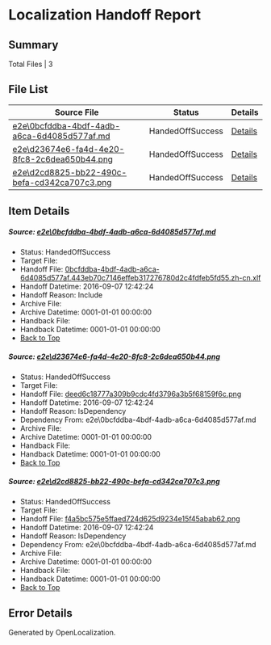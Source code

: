 # <a name='report-top'></a> Localization Handoff Report

## Summary
 Total Files | 3

## File List
 Source File | Status | Details 
 ----------- | ------ | ------- 
 [e2e\0bcfddba-4bdf-4adb-a6ca-6d4085d577af.md](https://github.com/OpenLocalizationTestOrg/ol-test0/blob/6fb1a64f8d143bfaa3842414bb62ed9609537459/e2e/0bcfddba-4bdf-4adb-a6ca-6d4085d577af.md) | HandedOffSuccess | [Details](#d8e6321bf0b9c704f39c3c1372d55f7ad82f5c8b1)
 [e2e\d23674e6-fa4d-4e20-8fc8-2c6dea650b44.png](https://github.com/OpenLocalizationTestOrg/ol-test0/blob/6fb1a64f8d143bfaa3842414bb62ed9609537459/e2e/d23674e6-fa4d-4e20-8fc8-2c6dea650b44.png) | HandedOffSuccess | [Details](#deed6c18777a309b9cdc4fd3796a3b5f68159f6c2)
 [e2e\d2cd8825-bb22-490c-befa-cd342ca707c3.png](https://github.com/OpenLocalizationTestOrg/ol-test0/blob/6fb1a64f8d143bfaa3842414bb62ed9609537459/e2e/d2cd8825-bb22-490c-befa-cd342ca707c3.png) | HandedOffSuccess | [Details](#f4a5bc575e5ffaed724d625d9234e15f45abab623)

## Item Details
##### <a name='d8e6321bf0b9c704f39c3c1372d55f7ad82f5c8b1'></a> Source: [e2e\0bcfddba-4bdf-4adb-a6ca-6d4085d577af.md](https://github.com/OpenLocalizationTestOrg/ol-test0/blob/6fb1a64f8d143bfaa3842414bb62ed9609537459/e2e/0bcfddba-4bdf-4adb-a6ca-6d4085d577af.md)
* Status: HandedOffSuccess
* Target File: 
* Handoff File: [0bcfddba-4bdf-4adb-a6ca-6d4085d577af.443eb70c7146effeb317276780d2c4fdfeb5fd55.zh-cn.xlf](https://github.com/OpenLocalizationTestOrg/ol-test0-handoff/blob/bae86dafeb46e59f71ecc594a67f1dc9bd885e3a/ol-handoff/OpenLocalizationTestOrg/ol-test0-zhcn/yuwzho/ht/0bcfddba-4bdf-4adb-a6ca-6d4085d577af.443eb70c7146effeb317276780d2c4fdfeb5fd55.zh-cn.xlf)
* Handoff Datetime: 2016-09-07 12:42:24
* Handoff Reason: Include
* Archive File: 
* Archive Datetime: 0001-01-01 00:00:00
* Handback File: 
* Handback Datetime: 0001-01-01 00:00:00
* [Back to Top](#report-top)

##### <a name='deed6c18777a309b9cdc4fd3796a3b5f68159f6c2'></a> Source: [e2e\d23674e6-fa4d-4e20-8fc8-2c6dea650b44.png](https://github.com/OpenLocalizationTestOrg/ol-test0/blob/6fb1a64f8d143bfaa3842414bb62ed9609537459/e2e/d23674e6-fa4d-4e20-8fc8-2c6dea650b44.png)
* Status: HandedOffSuccess
* Target File: 
* Handoff File: [deed6c18777a309b9cdc4fd3796a3b5f68159f6c.png](https://github.com/OpenLocalizationTestOrg/ol-test0-handoff/blob/bae86dafeb46e59f71ecc594a67f1dc9bd885e3a/ol-handoff/OpenLocalizationTestOrg/ol-test0-zhcn/yuwzho/ht/deed6c18777a309b9cdc4fd3796a3b5f68159f6c.png)
* Handoff Datetime: 2016-09-07 12:42:24
* Handoff Reason: IsDependency
* Dependency From: e2e\0bcfddba-4bdf-4adb-a6ca-6d4085d577af.md
* Archive File: 
* Archive Datetime: 0001-01-01 00:00:00
* Handback File: 
* Handback Datetime: 0001-01-01 00:00:00
* [Back to Top](#report-top)

##### <a name='f4a5bc575e5ffaed724d625d9234e15f45abab623'></a> Source: [e2e\d2cd8825-bb22-490c-befa-cd342ca707c3.png](https://github.com/OpenLocalizationTestOrg/ol-test0/blob/6fb1a64f8d143bfaa3842414bb62ed9609537459/e2e/d2cd8825-bb22-490c-befa-cd342ca707c3.png)
* Status: HandedOffSuccess
* Target File: 
* Handoff File: [f4a5bc575e5ffaed724d625d9234e15f45abab62.png](https://github.com/OpenLocalizationTestOrg/ol-test0-handoff/blob/bae86dafeb46e59f71ecc594a67f1dc9bd885e3a/ol-handoff/OpenLocalizationTestOrg/ol-test0-zhcn/yuwzho/ht/f4a5bc575e5ffaed724d625d9234e15f45abab62.png)
* Handoff Datetime: 2016-09-07 12:42:24
* Handoff Reason: IsDependency
* Dependency From: e2e\0bcfddba-4bdf-4adb-a6ca-6d4085d577af.md
* Archive File: 
* Archive Datetime: 0001-01-01 00:00:00
* Handback File: 
* Handback Datetime: 0001-01-01 00:00:00
* [Back to Top](#report-top)


## Error Details

Generated by OpenLocalization.
